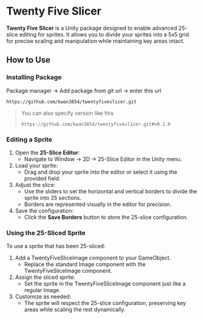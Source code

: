 # Twenty Five Slicer

**Twenty Five Slicer** is a Unity package designed to enable advanced 25-slice editing for sprites. It allows you to divide your sprites into a 5x5 grid for precise scaling and manipulation while maintaining key areas intact.

## How to Use

### Installing Package

Package manager -> Add package from git url -> enter this url

```https://github.com/kwan3854/twentyfiveslicer.git```

> You can also specify version like this
>
> ```https://github.com/kwan3854/twentyfiveslicer.git#v0.1.0```

### Editing a Sprite

1. Open the **25-Slice Editor**:
   - Navigate to Window -> 2D -> 25-Slice Editor in the Unity menu.
2. Load your sprite:
   - Drag and drop your sprite into the editor or select it using the provided field.
3. Adjust the slice:
   - Use the sliders to set the horizontal and vertical borders to divide the sprite into 25 sections.
   - Borders are represented visually in the editor for precision.
4. Save the configuration:
   - Click the **Save Borders** button to store the 25-slice configuration.

### Using the 25-Sliced Sprite

To use a sprite that has been 25-sliced:

1. Add a TwentyFiveSliceImage component to your GameObject.
   - Replace the standard Image component with the TwentyFiveSliceImage component.
2. Assign the sliced sprite:
   - Set the sprite in the TwentyFiveSliceImage component just like a regular Image.
3. Customize as needed:
   - The sprite will respect the 25-slice configuration, preserving key areas while scaling the rest dynamically.